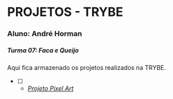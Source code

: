 # PROJETOS - TRYBE

### Aluno: André Horman
##### Turma 07: Faca e Queijo

Aqui fica armazenado os projetos realizados na TRYBE.

- [ ] - _[Projeto Pixel Art](https://ANDREHORMAN1994.github.io/PROJETOS/Projeto5.5_Pixel-Art)_
